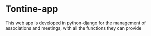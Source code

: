 # Tontine-app 

This web app is developed in python-django for the management of associations and meetings, with
all the functions they can provide
